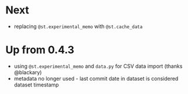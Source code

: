 # Next

- replacing `@st.experimental_memo` with `@st.cache_data`

# Up from 0.4.3

- using `@st.experimental_memo` and `data.py` for CSV data import (thanks @blackary)
- metadata no longer used - last commit date in dataset is considered dataset timestamp
